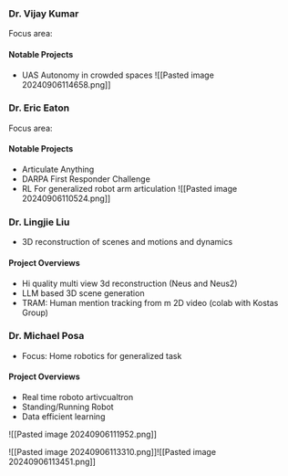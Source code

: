 
### Dr. Vijay Kumar
Focus area:
#### Notable Projects
* UAS Autonomy in crowded spaces
![[Pasted image 20240906114658.png]]

### Dr. Eric Eaton
Focus area:
#### Notable Projects
* Articulate Anything
* DARPA First Responder Challenge
* RL For generalized robot arm articulation 
![[Pasted image 20240906110524.png]]


### Dr. Lingjie Liu
* 3D reconstruction of scenes and motions and dynamics
#### Project Overviews
- Hi quality multi view 3d reconstruction (Neus and Neus2)
- LLM based 3D scene generation
- TRAM: Human mention tracking from m 2D video (colab with Kostas Group)

### Dr. Michael Posa
* Focus: Home robotics for generalized task 
#### Project Overviews
- Real time roboto artivcualtron
- Standing/Running Robot
- Data efficient learning

![[Pasted image 20240906111952.png]]


![[Pasted image 20240906113310.png]]![[Pasted image 20240906113451.png]]